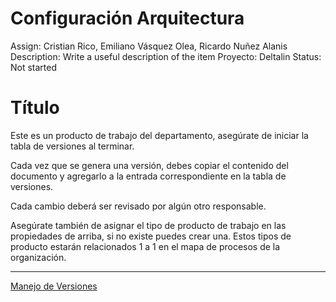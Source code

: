 # Configuración Arquitectura

Assign: Cristian Rico, Emiliano Vásquez Olea, Ricardo Nuñez Alanis
Description: Write a useful description of the item
Proyecto: Deltalin
Status: Not started

# Título

Este es un producto de trabajo del departamento, asegúrate de iniciar la tabla de versiones al terminar.

Cada vez que se genera una versión, debes copiar el contenido del documento y agregarlo a la entrada correspondiente en la tabla de versiones.

Cada cambio deberá ser revisado por algún otro responsable.

Asegúrate también de asignar el tipo de producto de trabajo en las propiedades de arriba, si no existe puedes crear una. Estos tipos de producto estarán relacionados 1 a 1 en el mapa de procesos de la organización.

---

[Manejo de Versiones](Configuracio%CC%81n%20Arquitectura%2074797e815d6846498aca06f94e472417/Manejo%20de%20Versiones%20a4a88d9f9e834cc0ab6348bafc9c2aec.md)
